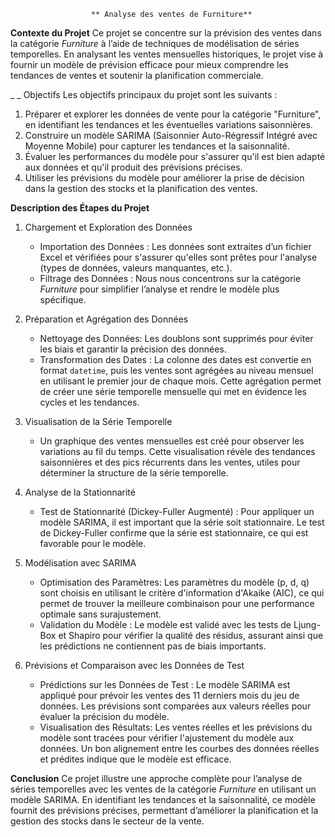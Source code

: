                       ** Analyse des ventes de Furniture**

**Contexte du Projet**
Ce projet se concentre sur la prévision des ventes dans la catégorie *Furniture* à l’aide de techniques de modélisation de séries temporelles. En analysant les ventes mensuelles historiques, le projet vise à fournir un modèle de prévision efficace pour mieux comprendre les tendances de ventes et soutenir la planification commerciale.

_ _ Objectifs
Les objectifs principaux du projet sont les suivants :
1. Préparer et explorer les données de vente pour la catégorie "Furniture", en identifiant les tendances et les éventuelles variations saisonnières.
2. Construire un modèle SARIMA (Saisonnier Auto-Régressif Intégré avec Moyenne Mobile) pour capturer les tendances et la saisonnalité.
3. Évaluer les performances du modèle pour s'assurer qu'il est bien adapté aux données et qu'il produit des prévisions précises.
4. Utiliser les prévisions du modèle pour améliorer la prise de décision dans la gestion des stocks et la planification des ventes.

**Description des Étapes du Projet**

1. Chargement et Exploration des Données
   - Importation des Données : Les données sont extraites d’un fichier Excel et vérifiées pour s'assurer qu'elles sont prêtes pour l'analyse (types de données, valeurs manquantes, etc.).
   - Filtrage des Données : Nous nous concentrons sur la catégorie *Furniture* pour simplifier l’analyse et rendre le modèle plus spécifique.

2. Préparation et Agrégation des Données
   - Nettoyage des Données: Les doublons sont supprimés pour éviter les biais et garantir la précision des données.
   - Transformation des Dates : La colonne des dates est convertie en format `datetime`, puis les ventes sont agrégées au niveau mensuel en utilisant le premier jour de chaque mois. Cette agrégation permet de créer une série temporelle mensuelle qui met en évidence les cycles et les tendances.

3. Visualisation de la Série Temporelle
   - Un graphique des ventes mensuelles est créé pour observer les variations au fil du temps. Cette visualisation révèle des tendances saisonnières et des pics récurrents dans les ventes, utiles pour déterminer la structure de la série temporelle.

4. Analyse de la Stationnarité
   - Test de Stationnarité (Dickey-Fuller Augmenté) : Pour appliquer un modèle SARIMA, il est important que la série soit stationnaire. Le test de Dickey-Fuller confirme que la série est stationnaire, ce qui est favorable pour le modèle.

5. Modélisation avec SARIMA
   - Optimisation des Paramètres: Les paramètres du modèle (p, d, q) sont choisis en utilisant le critère d'information d'Akaike (AIC), ce qui permet de trouver la meilleure combinaison pour une performance optimale sans surajustement.
   - Validation du Modèle : Le modèle est validé avec les tests de Ljung-Box et Shapiro pour vérifier la qualité des résidus, assurant ainsi que les prédictions ne contiennent pas de biais importants.

6. Prévisions et Comparaison avec les Données de Test
   - Prédictions sur les Données de Test : Le modèle SARIMA est appliqué pour prévoir les ventes des 11 derniers mois du jeu de données. Les prévisions sont comparées aux valeurs réelles pour évaluer la précision du modèle.
   - Visualisation des Résultats: Les ventes réelles et les prévisions du modèle sont tracées pour vérifier l'ajustement du modèle aux données. Un bon alignement entre les courbes des données réelles et prédites indique que le modèle est efficace.

**Conclusion**
Ce projet illustre une approche complète pour l’analyse de séries temporelles avec les ventes de la catégorie *Furniture* en utilisant un modèle SARIMA. En identifiant les tendances et la saisonnalité, ce modèle fournit des prévisions précises, permettant d’améliorer la planification et la gestion des stocks dans le secteur de la vente. 
